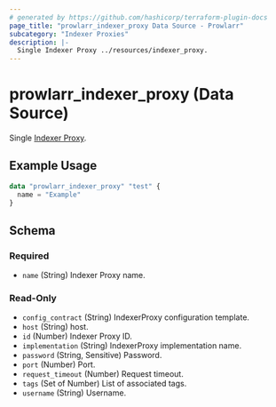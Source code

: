 ```yaml
---
# generated by https://github.com/hashicorp/terraform-plugin-docs
page_title: "prowlarr_indexer_proxy Data Source - Prowlarr"
subcategory: "Indexer Proxies"
description: |-
  Single Indexer Proxy ../resources/indexer_proxy.
---
```


# prowlarr_indexer_proxy (Data Source)

<!-- subcategory:Indexer Proxies -->
Single [Indexer Proxy](../resources/indexer_proxy).

## Example Usage

```terraform
data "prowlarr_indexer_proxy" "test" {
  name = "Example"
}
```

<!-- schema generated by tfplugindocs -->
## Schema

### Required

- `name` (String) Indexer Proxy name.

### Read-Only

- `config_contract` (String) IndexerProxy configuration template.
- `host` (String) host.
- `id` (Number) Indexer Proxy ID.
- `implementation` (String) IndexerProxy implementation name.
- `password` (String, Sensitive) Password.
- `port` (Number) Port.
- `request_timeout` (Number) Request timeout.
- `tags` (Set of Number) List of associated tags.
- `username` (String) Username.
